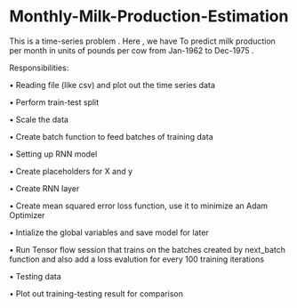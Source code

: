 # Monthly-Milk-Production-Estimation

This is a time-series problem . Here , we have To predict milk production per month in units of pounds per cow from Jan-1962 to Dec-1975 .

Responsibilities: 

•	Reading file (like csv) and plot out the time series data

•	Perform train-test split

•	Scale the data

•	Create batch function to feed batches of training data

•	Setting up RNN model

•	Create placeholders for X and y

•	Create RNN layer

•	Create mean squared error loss function, use it to minimize an Adam Optimizer

•	Intialize the global variables and save model for later

•	Run Tensor flow session that trains on the batches created by next_batch function and also add a loss evalution for every 100 training iterations

•	Testing data 

•	Plot out training-testing result for comparison

